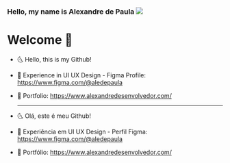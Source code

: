 ### Hello, my name is Alexandre de Paula <img src="https://img.icons8.com/arcade/32/000000/pizza.png"/>

<h1> Welcome 💎 </h1>

- 🌜 Hello, this is my Github!
- 🎨 Experience in UI UX Design - Figma Profile: https://www.figma.com/@aledepaula
- 📝 Portfolio: https://www.alexandredesenvolvedor.com/

  <hr>
- 🌜 Olá, este é meu Github!
- 🎨 Experiência em UI UX Design - Perfil Figma: https://www.figma.com/@aledepaula
- 📝 Portfólio: https://www.alexandredesenvolvedor.com/
